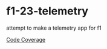 # f1-23-telemetry
attempt to make a telemetry app for f1

[Code Coverage](https://app.codecov.io/github/jeiang/f1-23-pitwall)